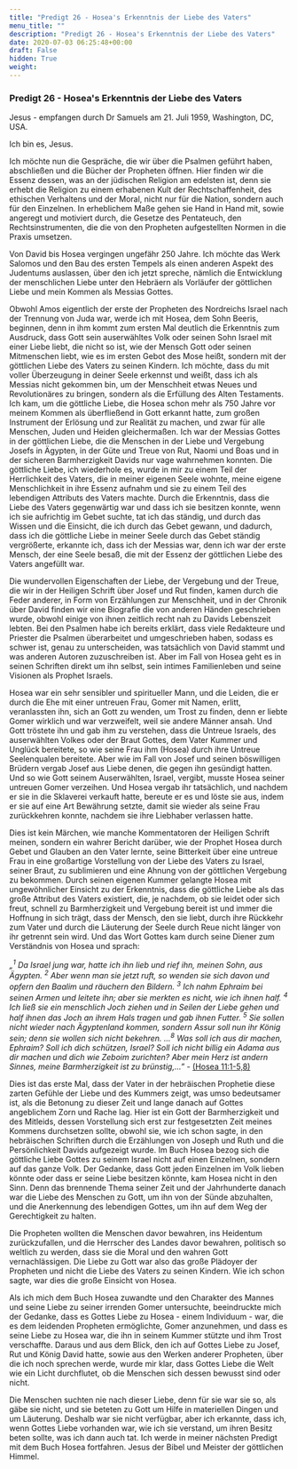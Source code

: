 ```yaml
---
title: "Predigt 26 - Hosea's Erkenntnis der Liebe des Vaters"
menu_title: ""
description: "Predigt 26 - Hosea's Erkenntnis der Liebe des Vaters"
date: 2020-07-03 06:25:48+00:00
draft: False
hidden: True
weight:
---
```

### Predigt 26 - Hosea's Erkenntnis der Liebe des Vaters

Jesus - empfangen durch Dr Samuels am 21. Juli 1959, Washington, DC, USA.

Ich bin es, Jesus.

Ich möchte nun die Gespräche, die wir über die Psalmen geführt haben, abschließen und die Bücher der Propheten öffnen. Hier finden wir die Essenz dessen, was an der jüdischen Religion am edelsten ist, denn sie erhebt die Religion zu einem erhabenen Kult der Rechtschaffenheit, des ethischen Verhaltens und der Moral, nicht nur für die Nation, sondern auch für den Einzelnen. In erheblichem Maße gehen sie Hand in Hand mit, sowie angeregt und motiviert durch, die Gesetze des Pentateuch, den Rechtsinstrumenten, die die von den Propheten aufgestellten Normen in die Praxis umsetzen.

Von David bis Hosea vergingen ungefähr 250 Jahre. Ich möchte das Werk Salomos und den Bau des ersten Tempels als einen anderen Aspekt des Judentums auslassen, über den ich jetzt spreche, nämlich die Entwicklung der menschlichen Liebe unter den Hebräern als Vorläufer der göttlichen Liebe und mein Kommen als Messias Gottes.

Obwohl Amos eigentlich der erste der Propheten des Nordreichs Israel nach der Trennung von Juda war, werde ich mit Hosea, dem Sohn Beeris, beginnen, denn in ihm kommt zum ersten Mal deutlich die Erkenntnis zum Ausdruck, dass Gott sein auserwähltes Volk oder seinen Sohn Israel mit einer Liebe liebt, die nicht so ist, wie der Mensch Gott oder seinen Mitmenschen liebt, wie es im ersten Gebot des Mose heißt, sondern mit der göttlichen Liebe des Vaters zu seinen Kindern. Ich möchte, dass du mit voller Überzeugung in deiner Seele erkennst und weißt, dass ich als Messias nicht gekommen bin, um der Menschheit etwas Neues und Revolutionäres zu bringen, sondern als die Erfüllung des Alten Testaments. Ich kam, um die göttliche Liebe, die Hosea schon mehr als 750 Jahre vor meinem Kommen als überfließend in Gott erkannt hatte, zum großen Instrument der Erlösung und zur Realität zu machen, und zwar für alle Menschen, Juden und Heiden gleichermaßen. Ich war der Messias Gottes in der göttlichen Liebe, die die Menschen in der Liebe und Vergebung Josefs in Ägypten, in der Güte und Treue von Rut, Naomi und Boas und in der sicheren Barmherzigkeit Davids nur vage wahrnehmen konnten. Die göttliche Liebe, ich wiederhole es, wurde in mir zu einem Teil der Herrlichkeit des Vaters, die in meiner eigenen Seele wohnte, meine eigene Menschlichkeit in ihre Essenz aufnahm und sie zu einem Teil des lebendigen Attributs des Vaters machte. Durch die Erkenntnis, dass die Liebe des Vaters gegenwärtig war und dass ich sie besitzen konnte, wenn ich sie aufrichtig im Gebet suchte, tat ich das ständig, und durch das Wissen und die Einsicht, die ich durch das Gebet gewann, und dadurch, dass ich die göttliche Liebe in meiner Seele durch das Gebet ständig vergrößerte, erkannte ich, dass ich der Messias war, denn ich war der erste Mensch, der eine Seele besaß, die mit der Essenz der göttlichen Liebe des Vaters angefüllt war.

Die wundervollen Eigenschaften der Liebe, der Vergebung und der Treue, die wir in der Heiligen Schrift über Josef und Rut finden, kamen durch die Feder anderer, in Form von Erzählungen zur Menschheit, und in der Chronik über David finden wir eine Biografie die von anderen Händen geschrieben wurde, obwohl einige von ihnen zeitlich recht nah zu Davids Lebenszeit lebten. Bei den Psalmen habe ich bereits erklärt, dass viele Redakteure und Priester die Psalmen überarbeitet und umgeschrieben haben, sodass es schwer ist, genau zu unterscheiden, was tatsächlich von David stammt und was anderen Autoren zuzuschreiben ist. Aber im Fall von Hosea geht es in seinen Schriften direkt um ihn selbst, sein intimes Familienleben und seine Visionen als Prophet Israels.

Hosea war ein sehr sensibler und spiritueller Mann, und die Leiden, die er durch die Ehe mit einer untreuen Frau, Gomer mit Namen, erlitt, veranlassten ihn, sich an Gott zu wenden, um Trost zu finden, denn er liebte Gomer wirklich und war verzweifelt, weil sie andere Männer ansah. Und Gott tröstete ihn und gab ihm zu verstehen, dass die Untreue Israels, des auserwählten Volkes oder der Braut Gottes, dem Vater Kummer und Unglück bereitete, so wie seine Frau ihm (Hosea) durch ihre Untreue Seelenqualen bereitete. Aber wie im Fall von Josef und seinen böswilligen Brüdern vergab Josef aus Liebe denen, die gegen ihn gesündigt hatten. Und so wie Gott seinem Auserwählten, Israel, vergibt, musste Hosea seiner untreuen Gomer verzeihen. Und Hosea vergab ihr tatsächlich, und nachdem er sie in die Sklaverei verkauft hatte, bereute er es und löste sie aus, indem er sie auf eine Art Bewährung setzte, damit sie wieder als seine Frau zurückkehren konnte, nachdem sie ihre Liebhaber verlassen hatte.

Dies ist kein Märchen, wie manche Kommentatoren der Heiligen Schrift meinen, sondern ein wahrer Bericht darüber, wie der Prophet Hosea durch Gebet und Glauben an den Vater lernte, seine Bitterkeit über eine untreue Frau in eine großartige Vorstellung von der Liebe des Vaters zu Israel, seiner Braut, zu sublimieren und eine Ahnung von der göttlichen Vergebung zu bekommen. Durch seinen eigenen Kummer gelangte Hosea mit ungewöhnlicher Einsicht zu der Erkenntnis, dass die göttliche Liebe als das große Attribut des Vaters existiert, die, je nachdem, ob sie leidet oder sich freut, schnell zu Barmherzigkeit und Vergebung bereit ist und immer die Hoffnung in sich trägt, dass der Mensch, den sie liebt, durch ihre Rückkehr zum Vater und durch die Läuterung der Seele durch Reue nicht länger von ihr getrennt sein wird. Und das Wort Gottes kam durch seine Diener zum Verständnis von Hosea und sprach:

*„<sup>1</sup> Da Israel jung war, hatte ich ihn lieb und rief ihn, meinen Sohn, aus Ägypten. <sup>2</sup> Aber wenn man sie jetzt ruft, so wenden sie sich davon und opfern den Baalim und räuchern den Bildern. <sup>3</sup> Ich nahm Ephraim bei seinen Armen und leitete ihn; aber sie merkten es nicht, wie ich ihnen half. <sup>4</sup> Ich ließ sie ein menschlich Joch ziehen und in Seilen der Liebe gehen und half ihnen das Joch an ihrem Hals tragen und gab ihnen Futter. <sup>5</sup> Sie sollen nicht wieder nach Ägyptenland kommen, sondern Assur soll nun ihr König sein; denn sie wollen sich nicht bekehren. ...<sup>8</sup> Was soll ich aus dir machen, Ephraim? Soll ich dich schützen, Israel? Soll ich nicht billig ein Adama aus dir machen und dich wie Zeboim zurichten? Aber mein Herz ist andern Sinnes, meine Barmherzigkeit ist zu brünstig,...”* - [(Hosea 11:1-5,8)](https://www.biblegateway.com/passage/?search=Hosea+11&version=LUTH1545;NGU-DE;SCH2000;SCH1951)

Dies ist das erste Mal, dass der Vater in der hebräischen Prophetie diese zarten Gefühle der Liebe und des Kummers zeigt, was umso bedeutsamer ist, als die Betonung zu dieser Zeit und lange danach auf Gottes angeblichem Zorn und Rache lag. Hier ist ein Gott der Barmherzigkeit und des Mitleids, dessen Vorstellung sich erst zur festgesetzten Zeit meines Kommens durchsetzen sollte, obwohl sie, wie ich schon sagte, in den hebräischen Schriften durch die Erzählungen von Joseph und Ruth und die Persönlichkeit Davids aufgezeigt wurde.
Im Buch Hosea bezog sich die göttliche Liebe Gottes zu seinem Israel nicht auf einen Einzelnen, sondern auf das ganze Volk. Der Gedanke, dass Gott jeden Einzelnen im Volk lieben könnte oder dass er seine Liebe besitzen könnte, kam Hosea nicht in den Sinn. Denn das brennende Thema seiner Zeit und der Jahrhunderte danach war die Liebe des Menschen zu Gott, um ihn von der Sünde abzuhalten, und die Anerkennung des lebendigen Gottes, um ihn auf dem Weg der Gerechtigkeit zu halten.

Die Propheten wollten die Menschen davor bewahren, ins Heidentum zurückzufallen, und die Herrscher des Landes davor bewahren, politisch so weltlich zu werden, dass sie die Moral und den wahren Gott vernachlässigen. Die Liebe zu Gott war also das große Plädoyer der Propheten und nicht die Liebe des Vaters zu seinen Kindern. Wie ich schon sagte, war dies die große Einsicht von Hosea.

Als ich mich dem Buch Hosea zuwandte und den Charakter des Mannes und seine Liebe zu seiner irrenden Gomer untersuchte, beeindruckte mich der Gedanke, dass es Gottes Liebe zu Hosea - einem Individuum - war, die es dem leidenden Propheten ermöglichte, Gomer anzunehmen, und dass es seine Liebe zu Hosea war, die ihn in seinem Kummer stützte und ihm Trost verschaffte. Daraus und aus dem Blick, den ich auf Gottes Liebe zu Josef, Rut und König David hatte, sowie aus den Werken anderer Propheten, über die ich noch sprechen werde, wurde mir klar, dass Gottes Liebe die Welt wie ein Licht durchflutet, ob die Menschen sich dessen bewusst sind oder nicht.

Die Menschen suchten nie nach dieser Liebe, denn für sie war sie so, als gäbe sie nicht, und sie beteten zu Gott um Hilfe in materiellen Dingen und um Läuterung. Deshalb war sie nicht verfügbar, aber ich erkannte, dass ich, wenn Gottes Liebe vorhanden war, wie ich sie verstand, um ihren Besitz beten sollte, was ich dann auch tat. Ich werde in meiner nächsten Predigt mit dem Buch Hosea fortfahren.
Jesus der Bibel und Meister der göttlichen Himmel.
